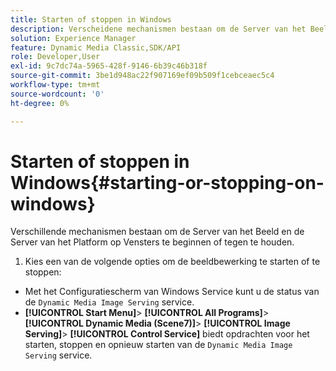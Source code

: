 ```yaml
---
title: Starten of stoppen in Windows
description: Verscheidene mechanismen bestaan om de Server van het Beeld en de Server van het Platform op Vensters te beginnen of tegen te houden
solution: Experience Manager
feature: Dynamic Media Classic,SDK/API
role: Developer,User
exl-id: 9c7dc74a-5965-428f-9146-6b39c46b318f
source-git-commit: 3be1d948ac22f907169ef09b509f1cebceaec5c4
workflow-type: tm+mt
source-wordcount: '0'
ht-degree: 0%

---
```


# Starten of stoppen in Windows{#starting-or-stopping-on-windows}

Verschillende mechanismen bestaan om de Server van het Beeld en de Server van het Platform op Vensters te beginnen of tegen te houden.

1. Kies een van de volgende opties om de beeldbewerking te starten of te stoppen:

* Met het Configuratiescherm van Windows Service kunt u de status van de `Dynamic Media Image Serving` service.
* **[!UICONTROL Start Menu]**> **[!UICONTROL All Programs]**> **[!UICONTROL Dynamic Media (Scene7)]**> **[!UICONTROL Image Serving]**> **[!UICONTROL Control Service]** biedt opdrachten voor het starten, stoppen en opnieuw starten van de `Dynamic Media Image Serving` service.

